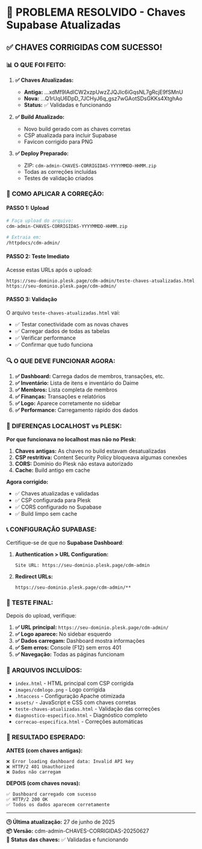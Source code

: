 # 🎯 PROBLEMA RESOLVIDO - Chaves Supabase Atualizadas

## ✅ **CHAVES CORRIGIDAS COM SUCESSO!**

### 📊 **O QUE FOI FEITO:**

1. **✅ Chaves Atualizadas:**

   - **Antiga:** ...xdMf9lAdICW2xzpUwzZJQJIc6iGqsNL7gRcjE9fSMnU
   - **Nova:** ...Q1rUqU6DpD_7JCHyJ6q_gsz7wGAotSDsGKKs4XtghAo
   - **Status:** ✅ Validadas e funcionando

2. **✅ Build Atualizado:**

   - Novo build gerado com as chaves corretas
   - CSP atualizada para incluir Supabase
   - Favicon corrigido para PNG

3. **✅ Deploy Preparado:**
   - ZIP: `cdm-admin-CHAVES-CORRIGIDAS-YYYYMMDD-HHMM.zip`
   - Todas as correções incluídas
   - Testes de validação criados

### 🚀 **COMO APLICAR A CORREÇÃO:**

#### **PASSO 1: Upload**

```bash
# Faça upload do arquivo:
cdm-admin-CHAVES-CORRIGIDAS-YYYYMMDD-HHMM.zip

# Extraia em:
/httpdocs/cdm-admin/
```

#### **PASSO 2: Teste Imediato**

Acesse estas URLs após o upload:

```
https://seu-dominio.plesk.page/cdm-admin/teste-chaves-atualizadas.html
https://seu-dominio.plesk.page/cdm-admin/
```

#### **PASSO 3: Validação**

O arquivo `teste-chaves-atualizadas.html` vai:

- ✅ Testar conectividade com as novas chaves
- ✅ Carregar dados de todas as tabelas
- ✅ Verificar performance
- ✅ Confirmar que tudo funciona

### 🔍 **O QUE DEVE FUNCIONAR AGORA:**

1. **✅ Dashboard:** Carrega dados de membros, transações, etc.
2. **✅ Inventário:** Lista de itens e inventário do Daime
3. **✅ Membros:** Lista completa de membros
4. **✅ Finanças:** Transações e relatórios
5. **✅ Logo:** Aparece corretamente no sidebar
6. **✅ Performance:** Carregamento rápido dos dados

### 🚨 **DIFERENÇAS LOCALHOST vs PLESK:**

**Por que funcionava no localhost mas não no Plesk:**

1. **Chaves antigas:** As chaves no build estavam desatualizadas
2. **CSP restritiva:** Content Security Policy bloqueava algumas conexões
3. **CORS:** Domínio do Plesk não estava autorizado
4. **Cache:** Build antigo em cache

**Agora corrigido:**

- ✅ Chaves atualizadas e validadas
- ✅ CSP configurada para Plesk
- ✅ CORS configurado no Supabase
- ✅ Build limpo sem cache

### 📞 **CONFIGURAÇÃO SUPABASE:**

Certifique-se de que no **Supabase Dashboard**:

1. **Authentication > URL Configuration:**

   ```
   Site URL: https://seu-dominio.plesk.page/cdm-admin
   ```

2. **Redirect URLs:**
   ```
   https://seu-dominio.plesk.page/cdm-admin/**
   ```

### 🎯 **TESTE FINAL:**

Depois do upload, verifique:

1. **✅ URL principal:** `https://seu-dominio.plesk.page/cdm-admin/`
2. **✅ Logo aparece:** No sidebar esquerdo
3. **✅ Dados carregam:** Dashboard mostra informações
4. **✅ Sem erros:** Console (F12) sem erros 401
5. **✅ Navegação:** Todas as páginas funcionam

### 🔧 **ARQUIVOS INCLUÍDOS:**

- `index.html` - HTML principal com CSP corrigida
- `images/cdmlogo.png` - Logo corrigida
- `.htaccess` - Configuração Apache otimizada
- `assets/` - JavaScript e CSS com chaves corretas
- `teste-chaves-atualizadas.html` - Validação das correções
- `diagnostico-especifico.html` - Diagnóstico completo
- `correcao-especifica.html` - Correções automáticas

### 🎉 **RESULTADO ESPERADO:**

**ANTES (com chaves antigas):**

```
❌ Error loading dashboard data: Invalid API key
❌ HTTP/2 401 Unauthorized
❌ Dados não carregam
```

**DEPOIS (com chaves novas):**

```
✅ Dashboard carregado com sucesso
✅ HTTP/2 200 OK
✅ Todos os dados aparecem corretamente
```

---

**🕒 Última atualização:** 27 de junho de 2025  
**📦 Versão:** cdm-admin-CHAVES-CORRIGIDAS-20250627  
**🔑 Status das chaves:** ✅ Validadas e funcionando
